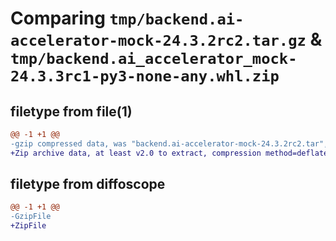 # Comparing `tmp/backend.ai-accelerator-mock-24.3.2rc2.tar.gz` & `tmp/backend.ai_accelerator_mock-24.3.3rc1-py3-none-any.whl.zip`

## filetype from file(1)

```diff
@@ -1 +1 @@
-gzip compressed data, was "backend.ai-accelerator-mock-24.3.2rc2.tar", last modified: Wed Apr 17 05:19:31 2024, max compression
+Zip archive data, at least v2.0 to extract, compression method=deflate
```

## filetype from diffoscope

```diff
@@ -1 +1 @@
-GzipFile
+ZipFile
```

